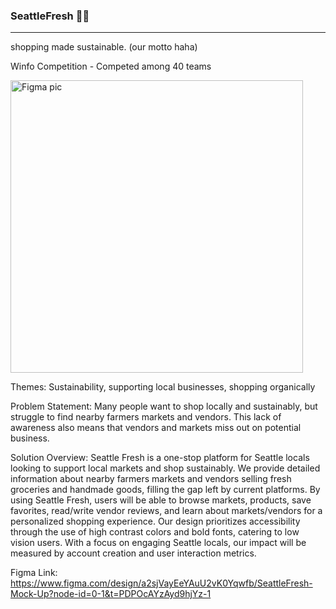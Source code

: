### SeattleFresh 🐰🥕
---
shopping made sustainable. (our motto haha)

Winfo Competition - Competed among 40 teams

<img width="468" alt="Figma pic" src="https://github.com/user-attachments/assets/ef3a8319-09c5-40c5-9aa9-ff5617746d9f">


Themes: Sustainability, supporting local businesses, shopping organically 

Problem Statement: Many people want to shop locally and sustainably, but struggle to find nearby farmers markets and vendors. This lack of awareness also means that vendors and markets miss out on potential business. 

Solution Overview:  Seattle Fresh is a one-stop platform for Seattle locals looking to support local markets and shop sustainably. We provide detailed information about nearby farmers markets and vendors selling fresh groceries and handmade goods, filling the gap left by current platforms. By using Seattle Fresh, users will be able to browse markets, products, save favorites, read/write vendor reviews, and learn about markets/vendors for a personalized shopping experience. Our design prioritizes accessibility through the use of high contrast colors and bold fonts, catering to low vision users. With a focus on engaging Seattle locals, our impact will be measured by account creation and user interaction metrics. 

Figma Link: https://www.figma.com/design/a2sjVayEeYAuU2vK0Yqwfb/SeattleFresh-Mock-Up?node-id=0-1&t=PDPOcAYzAyd9hjYz-1

